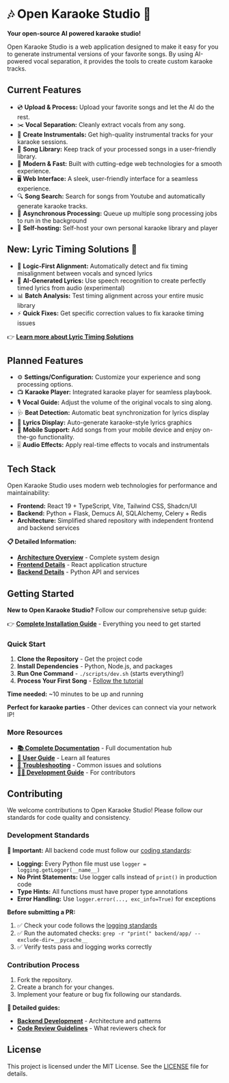 # 🎶 Open Karaoke Studio 🎤

**Your open-source AI powered karaoke studio!**

Open Karaoke Studio is a web application designed to make it easy for you to generate instrumental versions of your favorite songs. By using AI-powered vocal separation, it provides the tools to create custom karaoke tracks.

## Current Features

- 💿 **Upload & Process:** Upload your favorite songs and let the AI do the rest.
- ✂️ **Vocal Separation:** Cleanly extract vocals from any song.
- 🎸 **Create Instrumentals:** Get high-quality instrumental tracks for your karaoke sessions.
- 📂 **Song Library:** Keep track of your processed songs in a user-friendly library.
- 🚀 **Modern & Fast:** Built with cutting-edge web technologies for a smooth experience.
- 🖥️ **Web Interface:** A sleek, user-friendly interface for a seamless experience.
- 🔍 **Song Search:** Search for songs from Youtube and automatically generate karaoke tracks.
- 🔄 **Asynchronous Processing:** Queue up multiple song processing jobs to run in the background
- 🛜 **Self-hosting:** Self-host your own personal karaoke library and player

## New: Lyric Timing Solutions 🎯

- 🔧 **Logic-First Alignment:** Automatically detect and fix timing misalignment between vocals and synced lyrics
- 🤖 **AI-Generated Lyrics:** Use speech recognition to create perfectly timed lyrics from audio (experimental)
- 📊 **Batch Analysis:** Test timing alignment across your entire music library
- ⚡ **Quick Fixes:** Get specific correction values to fix karaoke timing issues

👉 **[Learn more about Lyric Timing Solutions](./docs/LYRIC_TIMING_SOLUTIONS.md)**

## Planned Features

- ⚙️ **Settings/Configuration:** Customize your experience and song processing options.
- 📺 **Karaoke Player:** Integrated karaoke player for seamless playbook.
- 🎙️ **Vocal Guide:** Adjust the volume of the original vocals to sing along.
- 🩺 **Beat Detection:** Automatic beat synchronization for lyrics display
- 🤖 **Lyrics Display:** Auto-generate karaoke-style lyrics graphics
- 📱 **Mobile Support:** Add songs from your mobile device and enjoy on-the-go functionality.
- 🎚️ **Audio Effects:** Apply real-time effects to vocals and instrumentals

## Tech Stack

Open Karaoke Studio uses modern web technologies for performance and maintainability:

- **Frontend:** React 19 + TypeScript, Vite, Tailwind CSS, Shadcn/UI
- **Backend:** Python + Flask, Demucs AI, SQLAlchemy, Celery + Redis
- **Architecture:** Simplified shared repository with independent frontend and backend services

**📋 Detailed Information:**

- **[Architecture Overview](./docs/architecture/README.md)** - Complete system design
- **[Frontend Details](./frontend/README.md)** - React application structure
- **[Backend Details](./docs/architecture/backend/README.md)** - Python API and services

## Getting Started

**New to Open Karaoke Studio?** Follow our comprehensive setup guide:

👉 **[Complete Installation Guide](./docs/getting-started/installation.md)** - Everything you need to get started

### Quick Start

1. **Clone the Repository** - Get the project code
2. **Install Dependencies** - Python, Node.js, and packages
3. **Run One Command** - `./scripts/dev.sh` (starts everything!)
4. **Process Your First Song** - [Follow the tutorial](./docs/getting-started/first-song.md)

**Time needed:** ~10 minutes to be up and running

**Perfect for karaoke parties** - Other devices can connect via your network IP!

### More Resources

- **[📚 Complete Documentation](./docs/README.md)** - Full documentation hub
- **[🎵 User Guide](./docs/user-guide/README.md)** - Learn all features
- **[🔧 Troubleshooting](./docs/getting-started/troubleshooting.md)** - Common issues and solutions
- **[👩‍💻 Development Guide](./docs/development/README.md)** - For contributors

## Contributing

We welcome contributions to Open Karaoke Studio! Please follow our standards for code quality and consistency.

### Development Standards

**🚨 Important:** All backend code must follow our [coding standards](./docs/development/coding-standards.md):

- **Logging:** Every Python file must use `logger = logging.getLogger(__name__)`
- **No Print Statements:** Use logger calls instead of `print()` in production code
- **Type Hints:** All functions must have proper type annotations
- **Error Handling:** Use `logger.error(..., exc_info=True)` for exceptions

**Before submitting a PR:**

1. ✅ Check your code follows the [logging standards](./docs/architecture/backend/logging.md)
2. ✅ Run the automated checks: `grep -r "print(" backend/app/ --exclude-dir=__pycache__`
3. ✅ Verify tests pass and logging works correctly

### Contribution Process

1.  Fork the repository.
2.  Create a branch for your changes.
3.  Implement your feature or bug fix following our standards.

**📖 Detailed guides:**

- **[Backend Development](./docs/development/README.md)** - Architecture and patterns
- **[Code Review Guidelines](./docs/development/coding-standards.md)** - What reviewers check for

## License

This project is licensed under the MIT License. See the [LICENSE](./LICENSE) file for details.
